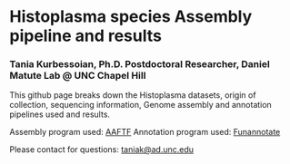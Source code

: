 # Histoplasma species Assembly pipeline and results
### Tania Kurbessoian, Ph.D. Postdoctoral Researcher, Daniel Matute Lab @ UNC Chapel Hill

This github page breaks down the Histoplasma datasets, origin of collection, sequencing information, Genome assembly and annotation pipelines used and results.

Assembly program used: [AAFTF](https://github.com/stajichlab/AAFTF)
Annotation program used: [Funannotate](https://github.com/nextgenusfs/funannotate)

Please contact for questions: taniak@ad.unc.edu

